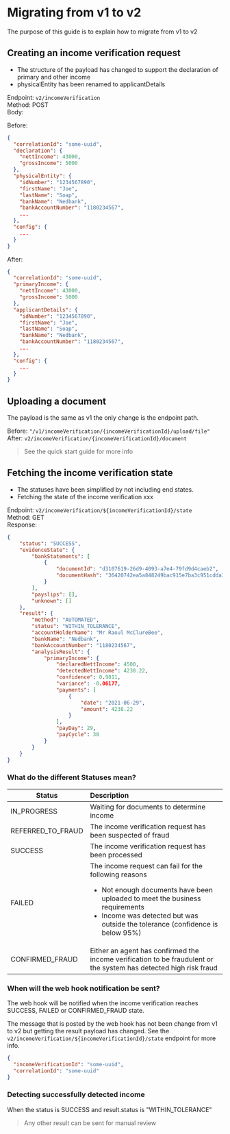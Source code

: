 # Migrating from v1 to v2

The purpose of this guide is to explain how to migrate from v1 to v2

## Creating an income verification request

 * The structure of the payload has changed to support the declaration of primary and other income
 * physicalEntity has been renamed to applicantDetails

Endpoint: ```v2/incomeVerification```  
Method: POST  
Body:

Before:
```json
{
  "correlationId": "some-uuid",
  "declaration": {
    "nettIncome": 43000,
    "grossIncome": 5000
  },
  "physicalEntity": {
    "idNumber": "1234567890",
    "firstName": "Joe",
    "lastName": "Soap",
    "bankName": "Nedbank",
    "bankAccountNumber": "1180234567",
    ...
  },
  "config": {
    ...
  }
}
```

After:
```json
{
  "correlationId": "some-uuid",
  "primaryIncome": {
    "nettIncome": 43000,
    "grossIncome": 5000
  },
  "applicantDetails": {
    "idNumber": "1234567890",
    "firstName": "Joe",
    "lastName": "Soap",
    "bankName": "Nedbank",
    "bankAccountNumber": "1180234567",
    ...
  },
  "config": {
    ...
  }
}
```

## Uploading a document

The payload is the same as v1 the only change is the endpoint path.

Before: ```"/v1/incomeVerification/{incomeVerificationId}/upload/file"```  
After: ```v2/incomeVerification/{incomeVerificationId}/document```

> See the quick start guide for more info

## Fetching the income verification state

 * The statuses have been simplified by not including end states.
 * Fetching the state of the income verification xxx

Endpoint: ```v2/incomeVerification/${incomeVerificationId}/state```  
Method: GET  
Response:
```json
{
    "status": "SUCCESS",
    "evidenceState": {
        "bankStatements": [
            {
                "documentId": "d3107619-26d9-4093-a7e4-79fd9d4caeb2",
                "documentHash": "36420742ea5a848249bac915e7ba3c951cdda395"
            }
        ],
        "payslips": [],
        "unknown": []
    },
    "result": {
        "method": "AUTOMATED",
        "status": "WITHIN_TOLERANCE",
        "accountHolderName": "Mr Raoul McClureBee",
        "bankName": "Nedbank",
        "bankAccountNumber": "1180234567",
        "analysisResult": {
            "primaryIncome": {
                "declaredNettIncome": 4500,
                "detectedNettIncome": 4238.22,
                "confidence": 0.9811,
                "variance": -0.06177,
                "payments": [
                    {
                        "date": "2021-06-29",
                        "amount": 4238.22
                    }
                ],
                "payDay": 29,
                "payCycle": 30
            }
        }
    }
}
```

### What do the different Statuses mean?
| Status            | Description                                                                                                                                                                                                                          |
|-------------------|:-------------------------------------------------------------------------------------------------------------------------------------------------------------------------------------------------------------------------------------|
| IN_PROGRESS       | Waiting for documents to determine income                                                                                                                                                                                            |
| REFERRED_TO_FRAUD | The income verification request has been suspected of fraud                                                                                                                                                                          |
| SUCCESS           | The income verification request has been processed                                                                                                                                                                                   |
| FAILED            | The income request can fail for the following reasons<ul><li>Not enough documents have been uploaded to meet the business requirements</li><li>Income was detected but was outside the tolerance (confidence is below 95%)</li></ul> |
| CONFIRMED_FRAUD   | Either an agent has confirmed the income verification to be fraudulent or the system has detected high risk fraud                                                                                                                    |

### When will the web hook notification be sent?

The web hook will be notified when the income verification reaches SUCCESS, FAILED or CONFIRMED_FRAUD state.

The message that is posted by the web hook has not been change from v1 to v2 but getting the result payload has changed. 
See the ```v2/incomeVerification/${incomeVerificationId}/state``` endpoint for more info. 
```json
{
  "incomeVerificationId": "some-uuid",
  "correlationId": "some-uuid"
}
```

### Detecting successfully detected income

When the status is SUCCESS and result.status is "WITHIN_TOLERANCE"

> Any other result can be sent for manual review
